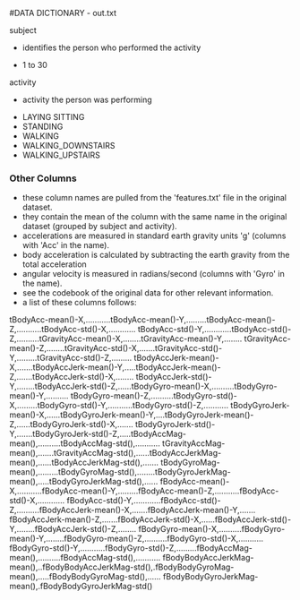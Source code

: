 #DATA DICTIONARY - out.txt

subject
* identifies the person who performed the activity
 + 1 to 30 
 
activity
* activity the person was performing
 + LAYING SITTING
 + STANDING
 + WALKING
 + WALKING_DOWNSTAIRS
 + WALKING_UPSTAIRS

### Other Columns
* these column names are pulled from the 'features.txt' file in the original dataset.
* they contain the mean of the column with the same name in the original dataset (grouped by subject and activity).
* accelerations are measured in standard earth gravity units 'g' (columns with 'Acc' in the name).
* body acceleration is calculated by subtracting the earth gravity from the total acceleration
* angular velocity is measured in radians/second (columns with 'Gyro' in the name).
* see the codebook of the original data for other relevant information.
* a list of these columns follows:

tBodyAcc-mean()-X,...........tBodyAcc-mean()-Y,.........tBodyAcc-mean()-Z,...........tBodyAcc-std()-X,............
tBodyAcc-std()-Y,............tBodyAcc-std()-Z,..........tGravityAcc-mean()-X,........tGravityAcc-mean()-Y,........
tGravityAcc-mean()-Z,........tGravityAcc-std()-X,.......tGravityAcc-std()-Y,.........tGravityAcc-std()-Z,.........
tBodyAccJerk-mean()-X,.......tBodyAccJerk-mean()-Y,.....tBodyAccJerk-mean()-Z,.......tBodyAccJerk-std()-X,........
tBodyAccJerk-std()-Y,........tBodyAccJerk-std()-Z,......tBodyGyro-mean()-X,..........tBodyGyro-mean()-Y,..........
tBodyGyro-mean()-Z,..........tBodyGyro-std()-X,.........tBodyGyro-std()-Y,...........tBodyGyro-std()-Z,...........
tBodyGyroJerk-mean()-X,......tBodyGyroJerk-mean()-Y,....tBodyGyroJerk-mean()-Z,......tBodyGyroJerk-std()-X,.......
tBodyGyroJerk-std()-Y,.......tBodyGyroJerk-std()-Z,.....tBodyAccMag-mean(),..........tBodyAccMag-std(),...........
tGravityAccMag-mean(),.......tGravityAccMag-std(),......tBodyAccJerkMag-mean(),......tBodyAccJerkMag-std(),.......
tBodyGyroMag-mean(),.........tBodyGyroMag-std(),........tBodyGyroJerkMag-mean(),.....tBodyGyroJerkMag-std(),......
fBodyAcc-mean()-X,...........fBodyAcc-mean()-Y,.........fBodyAcc-mean()-Z,...........fBodyAcc-std()-X,............
fBodyAcc-std()-Y,............fBodyAcc-std()-Z,..........fBodyAccJerk-mean()-X,.......fBodyAccJerk-mean()-Y,.......
fBodyAccJerk-mean()-Z,.......fBodyAccJerk-std()-X,......fBodyAccJerk-std()-Y,........fBodyAccJerk-std()-Z,........
fBodyGyro-mean()-X,..........fBodyGyro-mean()-Y,........fBodyGyro-mean()-Z,..........fBodyGyro-std()-X,...........
fBodyGyro-std()-Y,...........fBodyGyro-std()-Z,.........fBodyAccMag-mean(),..........fBodyAccMag-std(),...........
fBodyBodyAccJerkMag-mean(),..fBodyBodyAccJerkMag-std(),.fBodyBodyGyroMag-mean(),.....fBodyBodyGyroMag-std(),......
fBodyBodyGyroJerkMag-mean(),.fBodyBodyGyroJerkMag-std()
